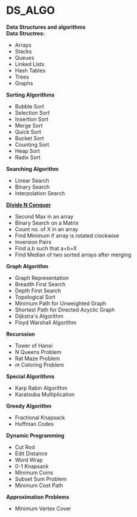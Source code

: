 # DS_ALGO
<b>Data Structures and algorithms </b>
<br>
<b>Data Structres:</b>
<ul>
<li>Arrays</li>
<li>Stacks</li>
<li>Queues</li>
<li>Linked Lists</li>
<li>Hash Tables</li>
<li>Trees</li>
<li>Graphs</li>
</ul>

<b>Sorting Algorithms</b>
<ul>
<li>Bubble Sort</li>
<li>Selection Sort</li>
<li>Insertion Sort</li>
<li>Merge Sort</li>
<li>Quick Sort</li>
<li>Bucket Sort</li>
<li>Counting Sort</li>
<li>Heap Sort</li>
<li>Radix Sort</li>
</ul>

<b>Searching Algorithm</b>
<ul>
<li>Linear Search</li>
<li>Binary Search</li>
<li>Interpolation Search</li>
</ul>

<b>[Divide N Conquer](https://github.com/sahilrider/DS_ALGO/tree/master/Divide%20N%20Conquer)</b>
<ul>
<li>Second Max in an array</li>
<li>Binary Search on a Matrix</li>
<li>Count no. of X in an array</li>
<li>Find Minimum if array is rotated clockwise</li>
<li>Inversion Pairs</li>
<li>Find a,b such that a+b=X</li>
<li>Find Median of two sorted arrays after merging</li>
</ul>

<b>Graph Algorithm</b>
<ul>
<li>Graph Representation</li>
<li>Breadth First Search</li>
<li>Depth First Search</li>
<li>Topological Sort</li>
<li>Minimum Path for Unweighted Graph</li>
<li>Shortest Path for Directed Acyclic Graph</li>
<li>Dijkstra's Algorithm</li>
<li>Floyd Warshall Algorithm</li>
</ul>

<b>Recurssion</b>
<ul>
<li>Tower of Hanoi</li>
<li>N Queens Problem</li>
<li>Rat Maze Problem</li>
<li>m Coloring Problem</li>
</ul>

<b>Special Algorithms</b>
<ul>
<li>Karp Rabin Algorithm</li>
<li>Karatsuba Multiplication</li>
</ul>

<b>Greedy Algorithm</b>
<ul>
<li>Fractional Knapsack</li>
<li>Huffman Codes</li>
</ul>

<b>Dynamic Programming</b>
<ul>
<li>Cut Rod</li>
<li>Edit Distance</li>
<li>Word Wrap</li>
<li>0-1 Knapsack</li>
<li>Minimum Coins</li>
<li>Subset Sum Problem</li>
<li>Minimum Cost Path</li>
</ul>

<b>Approximation Problems</b>
<ul>
<li>Minimum Vertex Cover</li>
</ul>
